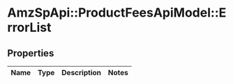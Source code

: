 # AmzSpApi::ProductFeesApiModel::ErrorList

## Properties
Name | Type | Description | Notes
------------ | ------------- | ------------- | -------------

